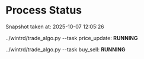 # Process Status

Snapshot taken at: 2025-10-07 12:05:26

../wintrd/trade_algo.py --task price_update: **RUNNING**

../wintrd/trade_algo.py --task buy_sell: **RUNNING**

